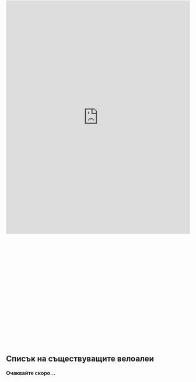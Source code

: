 ```yaml
---
title: Карта на велоалеите в София
description: 
published: true
date: 2024-05-04T16:46:26.776Z
tags: 
editor: markdown
dateCreated: 2024-05-04T16:33:29.917Z
---
```


> Актуална към **04.05.2024**
{.is-info}

## Софенхаген
<iframe loading="lazy" src="https://www.sofenhagen.com/" width="100%" height="640" frameborder="0" marginwidth="0" marginheight="0" scrolling="no" style="position:relative; top:-300px;"></iframe>

## Списък на съществуващите велоалеи
            
**Очаквайте скоро…**







